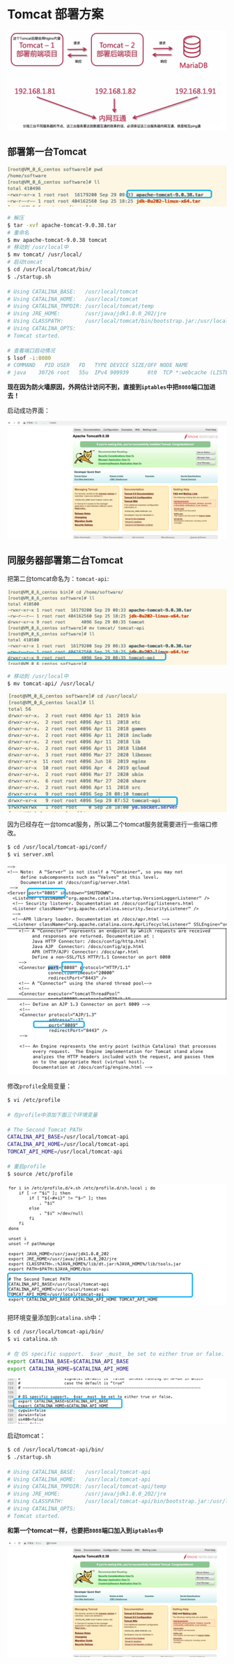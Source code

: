 # Tomcat 部署方案

<img src="/assets/images/classOne/cp1/04.png">

## 部署第一台Tomcat

<img src="/assets/images/classOne/cp1/05.png">

```sh
# 解压
$ tar -xvf apache-tomcat-9.0.38.tar 
# 重命名
$ mv apache-tomcat-9.0.38 tomcat
# 移动到 /usr/local中
$ mv tomcat/ /usr/local/
# 启动tomcat
$ cd /usr/local/tomcat/bin/
$ ./startup.sh

# Using CATALINA_BASE:   /usr/local/tomcat
# Using CATALINA_HOME:   /usr/local/tomcat
# Using CATALINA_TMPDIR: /usr/local/tomcat/temp
# Using JRE_HOME:        /usr/java/jdk1.8.0_202/jre
# Using CLASSPATH:       /usr/local/tomcat/bin/bootstrap.jar:/usr/local/tomcat/bin/tomcat-juli.jar
# Using CATALINA_OPTS:   
# Tomcat started.

# 查看端口启动情况
$ lsof -i:8080
# COMMAND   PID USER   FD   TYPE DEVICE SIZE/OFF NODE NAME
# java    30726 root   55u  IPv4 909939      0t0  TCP *:webcache (LISTEN)
```

**现在因为防火墙原因，外网估计访问不到，直接到`iptables`中把`8080`端口加进去！**

启动成功界面：

<img src="/assets/images/classOne/cp1/11.png">

## 同服务器部署第二台Tomcat

把第二台tomcat命名为：`tomcat-api`:

<img src="/assets/images/classOne/cp1/06.png">

```sh
# 移动到 /usr/local中
$ mv tomcat-api/ /usr/local/
```

<img src="/assets/images/classOne/cp1/07.png">

因为已经存在一台tomcat服务，所以第二个tomcat服务就需要进行一些端口修改。

```sh
$ cd /usr/local/tomcat-api/conf/
$ vi server.xml
```

<img src="/assets/images/classOne/cp1/08.png">

修改`profile`全局变量：

```sh
$ vi /etc/profile

# 在profile中添加下面三个环境变量

# The Second Tomcat PATH
CATALINA_API_BASE=/usr/local/tomcat-api
CATALINA_API_HOME=/usr/local/tomcat-api
TOMCAT_API_HOME=/usr/local/tomcat-api

# 重启profile
$ source /etc/profile
```

<img src="/assets/images/classOne/cp1/09.png">

把环境变量添加到`catalina.sh`中：

```sh
$ cd /usr/local/tomcat-api/bin/
$ vi catalina.sh

# 在 OS specific support.  $var _must_ be set to either true or false. 后添加：
export CATALINA_BASE=$CATALINA_API_BASE
export CATALINA_HOME=$CATALINA_API_HOME
```

<img src="/assets/images/classOne/cp1/10.png">

启动tomcat：

```sh
$ cd /usr/local/tomcat-api/bin/
$ ./startup.sh

# Using CATALINA_BASE:   /usr/local/tomcat-api
# Using CATALINA_HOME:   /usr/local/tomcat-api
# Using CATALINA_TMPDIR: /usr/local/tomcat-api/temp
# Using JRE_HOME:        /usr/java/jdk1.8.0_202/jre
# Using CLASSPATH:       /usr/local/tomcat-api/bin/bootstrap.jar:/usr/local/tomcat-api/bin/tomcat-juli.jar
# Using CATALINA_OPTS:   
# Tomcat started.
```

**和第一个tomcat一样，也要把`8088`端口加入到`iptables`中**

<img src="/assets/images/classOne/cp1/12.png">